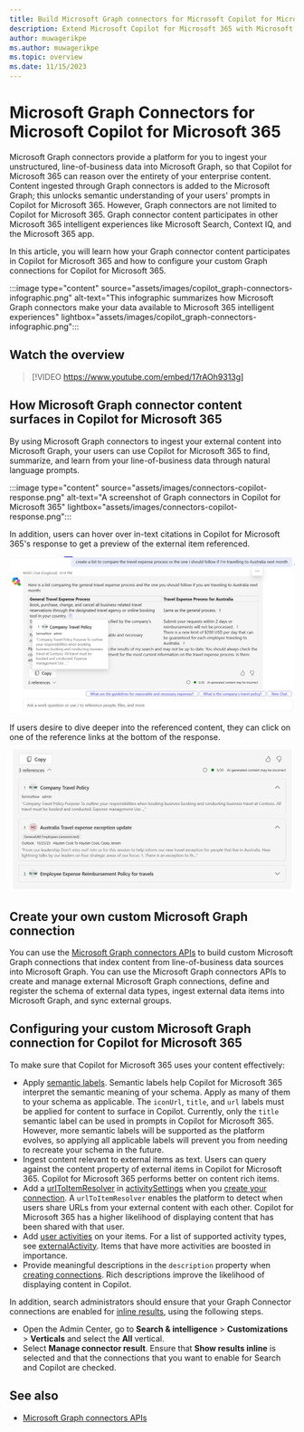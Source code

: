 ```yaml
---
title: Build Microsoft Graph connectors for Microsoft Copilot for Microsoft 365
description: Extend Microsoft Copilot for Microsoft 365 with Microsoft Graph connectors
author: muwagerikpe
ms.author: muwagerikpe
ms.topic: overview
ms.date: 11/15/2023
---
```


# Microsoft Graph Connectors for Microsoft Copilot for Microsoft 365

Microsoft Graph connectors provide a platform for you to ingest your unstructured, line-of-business data into Microsoft Graph, so that Copilot for Microsoft 365 can reason over the entirety of your enterprise content. Content ingested through Graph connectors is added to the Microsoft Graph; this unlocks semantic understanding of your users' prompts in Copilot for Microsoft 365. However, Graph connectors are not limited to Copilot for Microsoft 365. Graph connector content participates in other Microsoft 365 intelligent experiences like Microsoft Search, Context IQ, and the Microsoft 365 app.

In this article, you will learn how your Graph connector content participates in Copilot for Microsoft 365 and how to configure your custom Graph connections for Copilot for Microsoft 365.

:::image type="content" source="assets/images/copilot_graph-connectors-infographic.png" alt-text="This infographic summarizes how Microsoft Graph connectors make your data available to Microsoft 365 intelligent experiences" lightbox="assets/images/copilot_graph-connectors-infographic.png":::

## Watch the overview

> [!VIDEO https://www.youtube.com/embed/17rAOh9313g]

## How Microsoft Graph connector content surfaces in Copilot for Microsoft 365

By using Microsoft Graph connectors to ingest your external content into Microsoft Graph, your users can use Copilot for Microsoft 365 to find, summarize, and learn from your line-of-business data through natural language prompts.

:::image type="content" source="assets/images/connectors-copilot-response.png" alt-text="A screenshot of Graph connectors in Copilot for Microsoft 365" lightbox="assets/images/connectors-copilot-response.png":::

In addition, users can hover over in-text citations in Copilot for Microsoft 365's response to get a preview of the external item referenced.

![A screenshot of hovering over a Graph connectors response in Copilot for Microsoft 365](assets/images/connectors-copilot-hover.png)

If users desire to dive deeper into the referenced content, they can click on one of the reference links at the bottom of the response.

![A screenshot of Graph connectors reference list in Copilot for Microsoft 365](assets/images/connectors-copilot-logo.png)

## Create your own custom Microsoft Graph connection

You can use the [Microsoft Graph connectors APIs](/graph/connecting-external-content-connectors-api-overview?context=microsoft-365-copilot/extensibility/context) to build custom Microsoft Graph connections that index content from line-of-business data sources into Microsoft Graph. You can use the Microsoft Graph connectors APIs to create and manage external Microsoft Graph connections, define and register the schema of external data types, ingest external data items into Microsoft Graph, and sync external groups.

## Configuring your custom Microsoft Graph connection for Copilot for Microsoft 365

To make sure that Copilot for Microsoft 365 uses your content effectively:

- Apply [semantic labels](/graph/connecting-external-content-manage-schema). Semantic labels help Copilot for Microsoft 365 interpret the semantic meaning of your schema. Apply as many of them to your schema as applicable. The `iconUrl`, `title`, and `url` labels must be applied for content to surface in Copilot. Currently, only the `title` semantic label can be used in prompts in Copilot for Microsoft 365. However, more semantic labels will be supported as the platform evolves, so applying all applicable labels will prevent you from needing to recreate your schema in the future.
- Ingest content relevant to external items as text. Users can query against the content property of external items in Copilot for Microsoft 365. Copilot for Microsoft 365 performs better on content rich items.
- Add a [urlToItemResolver](/graph/api/resources/externalconnectors-urltoitemresolverbase) in [activitySettings](/graph/api/resources/externalconnectors-activitysettings) when you [create your connection](/graph/connecting-external-content-manage-connections#create-a-connection). A `urlToItemResolver` enables the platform to detect when users share URLs from your external content with each other. Copilot for Microsoft 365 has a higher likelihood of displaying content that has been shared with that user.
- Add [user activities](/graph/api/externalconnectors-externalitem-addactivities) on your items. For a list of supported activity types, see [externalActivity](/graph/api/resources/externalconnectors-externalactivity). Items that have more activities are boosted in importance.
- Provide meaningful descriptions in the `description` property when [creating connections](/graph/api/externalconnectors-external-post-connections). Rich descriptions improve the likelihood of displaying content in Copilot.

In addition, search administrators should ensure that your Graph Connector connections are enabled for [inline results](/microsoftsearch/connectors-in-all-vertical), using the following steps.

- Open the Admin Center, go to **Search & intelligence** > **Customizations** > **Verticals** and select the **All** vertical.
- Select **Manage connector result**. Ensure that **Show results inline** is selected and that the connections that you want to enable for Search and Copilot are checked.

## See also

- [Microsoft Graph connectors APIs](/graph/connecting-external-content-connectors-api-overview?context=microsoft-365-copilot/extensibility/context)
